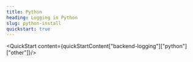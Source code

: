 ```yaml
---
title: Python
heading: Logging in Python
slug: python-install
quickstart: true
---
```


<QuickStart content={quickStartContent["backend-logging"]["python"]["other"]}/>
